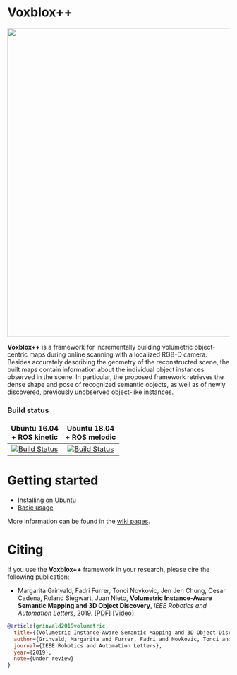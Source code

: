 # Voxblox++


<img src="https://github.com/ethz-asl/voxblox-plusplus/wiki/images/office_floor_map.png" width=700>

**Voxblox++** is a framework for incrementally building volumetric object-centric maps during online scanning with a localized RGB-D camera. Besides accurately describing the geometry of the reconstructed scene, the built maps contain information about the individual object instances observed in the scene. In particular, the proposed framework retrieves the dense shape and pose of recognized semantic objects, as well as of newly discovered, previously unobserved object-like instances.



### Build status

| Ubuntu 16.04 <br> + ROS kinetic | Ubuntu 18.04 <br> + ROS melodic|
|:---:|:---:|
|[![Build Status](https://jenkins.asl.ethz.ch/job/voxblox-plusplus-nightly/label=ubuntu-xenial/badge/icon)](https://jenkins.asl.ethz.ch/job/voxblox-plusplus-nightly/label=ubuntu-xenial/)|[![Build Status](https://jenkins.asl.ethz.ch/job/voxblox-plusplus-nightly/label=ubuntu-bionic/badge/icon)](https://jenkins.asl.ethz.ch/job/voxblox-plusplus-nightly/label=ubuntu-bionic/)|


# Getting started
- [Installing on Ubuntu](https://github.com/ethz-asl/voxblox_gsm/wiki/Installation-on-Ubuntu)
- [Basic usage](https://github.com/ethz-asl/voxblox-plusplus/wiki/Basic-usage)

More information can be found in the [wiki pages](https://github.com/ethz-asl/voxblox-plusplus/wiki).

# Citing
If you use the **Voxblox++** framework in your research, please cire the following publication:

- Margarita Grinvald, Fadri Furrer, Tonci Novkovic, Jen Jen Chung, Cesar Cadena, Roland Siegwart, Juan Nieto, **Volumetric Instance-Aware Semantic Mapping and 3D Object Discovery**, _IEEE Robotics and Automation Letters_, 2019. [[PDF](https://arxiv.org/abs/1903.00268)] [[Video](https://www.youtube.com/watch?v=Jvl42VJmYxg)]


```bibtex
@article{grinvald2019volumetric,
  title={{Volumetric Instance-Aware Semantic Mapping and 3D Object Discovery}},
  author={Grinvald, Margarita and Furrer, Fadri and Novkovic, Tonci and Chung, Jen Jen and Cadena, Cesar and Siegwart, Roland and Nieto, Juan},
  journal={IEEE Robotics and Automation Letters},
  year={2019},
  note={Under review}
}
```
